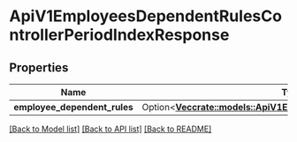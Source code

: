 # ApiV1EmployeesDependentRulesControllerPeriodIndexResponse

## Properties

Name | Type | Description | Notes
------------ | ------------- | ------------- | -------------
**employee_dependent_rules** | Option<[**Vec<crate::models::ApiV1EmployeesDependentRuleSerializer>**](ApiV1EmployeesDependentRuleSerializer.md)> |  | [optional]

[[Back to Model list]](../README.md#documentation-for-models) [[Back to API list]](../README.md#documentation-for-api-endpoints) [[Back to README]](../README.md)


